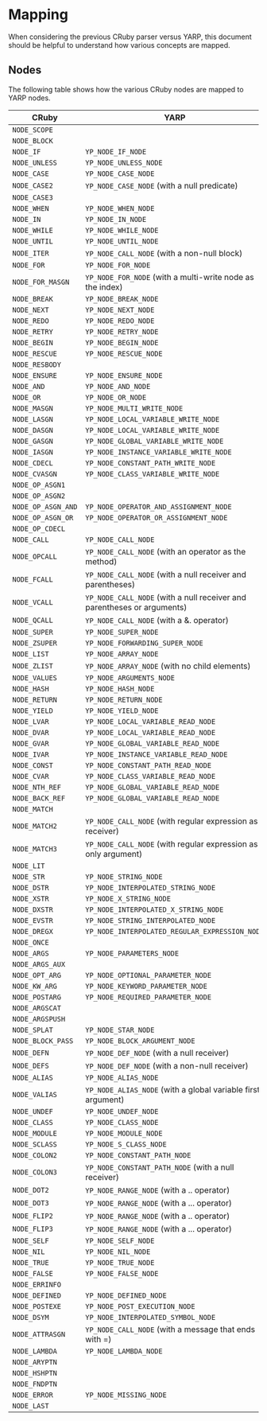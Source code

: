 # Mapping

When considering the previous CRuby parser versus YARP, this document should be helpful to understand how various concepts are mapped.

## Nodes

The following table shows how the various CRuby nodes are mapped to YARP nodes.

| CRuby | YARP |
| --- | --- |
| `NODE_SCOPE` | |
| `NODE_BLOCK` | |
| `NODE_IF` | `YP_NODE_IF_NODE` |
| `NODE_UNLESS` | `YP_NODE_UNLESS_NODE` |
| `NODE_CASE` | `YP_NODE_CASE_NODE` |
| `NODE_CASE2` | `YP_NODE_CASE_NODE` (with a null predicate) |
| `NODE_CASE3` | |
| `NODE_WHEN` | `YP_NODE_WHEN_NODE` |
| `NODE_IN` | `YP_NODE_IN_NODE` |
| `NODE_WHILE` | `YP_NODE_WHILE_NODE` |
| `NODE_UNTIL` | `YP_NODE_UNTIL_NODE` |
| `NODE_ITER` | `YP_NODE_CALL_NODE` (with a non-null block) |
| `NODE_FOR` | `YP_NODE_FOR_NODE` |
| `NODE_FOR_MASGN` | `YP_NODE_FOR_NODE` (with a multi-write node as the index) |
| `NODE_BREAK` | `YP_NODE_BREAK_NODE` |
| `NODE_NEXT` | `YP_NODE_NEXT_NODE` |
| `NODE_REDO` | `YP_NODE_REDO_NODE` |
| `NODE_RETRY` | `YP_NODE_RETRY_NODE` |
| `NODE_BEGIN` | `YP_NODE_BEGIN_NODE` |
| `NODE_RESCUE` | `YP_NODE_RESCUE_NODE` |
| `NODE_RESBODY` | |
| `NODE_ENSURE` | `YP_NODE_ENSURE_NODE` |
| `NODE_AND` | `YP_NODE_AND_NODE` |
| `NODE_OR` | `YP_NODE_OR_NODE` |
| `NODE_MASGN` | `YP_NODE_MULTI_WRITE_NODE` |
| `NODE_LASGN` | `YP_NODE_LOCAL_VARIABLE_WRITE_NODE` |
| `NODE_DASGN` | `YP_NODE_LOCAL_VARIABLE_WRITE_NODE` |
| `NODE_GASGN` | `YP_NODE_GLOBAL_VARIABLE_WRITE_NODE` |
| `NODE_IASGN` | `YP_NODE_INSTANCE_VARIABLE_WRITE_NODE` |
| `NODE_CDECL` | `YP_NODE_CONSTANT_PATH_WRITE_NODE` |
| `NODE_CVASGN` | `YP_NODE_CLASS_VARIABLE_WRITE_NODE` |
| `NODE_OP_ASGN1` | |
| `NODE_OP_ASGN2` | |
| `NODE_OP_ASGN_AND` | `YP_NODE_OPERATOR_AND_ASSIGNMENT_NODE` |
| `NODE_OP_ASGN_OR` | `YP_NODE_OPERATOR_OR_ASSIGNMENT_NODE` |
| `NODE_OP_CDECL` | |
| `NODE_CALL` | `YP_NODE_CALL_NODE` |
| `NODE_OPCALL` | `YP_NODE_CALL_NODE` (with an operator as the method) |
| `NODE_FCALL` | `YP_NODE_CALL_NODE` (with a null receiver and parentheses) |
| `NODE_VCALL` | `YP_NODE_CALL_NODE` (with a null receiver and parentheses or arguments) |
| `NODE_QCALL` | `YP_NODE_CALL_NODE` (with a &. operator) |
| `NODE_SUPER` | `YP_NODE_SUPER_NODE` |
| `NODE_ZSUPER` | `YP_NODE_FORWARDING_SUPER_NODE` |
| `NODE_LIST` | `YP_NODE_ARRAY_NODE` |
| `NODE_ZLIST` | `YP_NODE_ARRAY_NODE` (with no child elements) |
| `NODE_VALUES` | `YP_NODE_ARGUMENTS_NODE` |
| `NODE_HASH` | `YP_NODE_HASH_NODE` |
| `NODE_RETURN` | `YP_NODE_RETURN_NODE` |
| `NODE_YIELD` | `YP_NODE_YIELD_NODE` |
| `NODE_LVAR` | `YP_NODE_LOCAL_VARIABLE_READ_NODE` |
| `NODE_DVAR` | `YP_NODE_LOCAL_VARIABLE_READ_NODE` |
| `NODE_GVAR` | `YP_NODE_GLOBAL_VARIABLE_READ_NODE` |
| `NODE_IVAR` | `YP_NODE_INSTANCE_VARIABLE_READ_NODE` |
| `NODE_CONST` | `YP_NODE_CONSTANT_PATH_READ_NODE` |
| `NODE_CVAR` | `YP_NODE_CLASS_VARIABLE_READ_NODE` |
| `NODE_NTH_REF` | `YP_NODE_GLOBAL_VARIABLE_READ_NODE` |
| `NODE_BACK_REF` | `YP_NODE_GLOBAL_VARIABLE_READ_NODE` |
| `NODE_MATCH` | |
| `NODE_MATCH2` | `YP_NODE_CALL_NODE` (with regular expression as receiver) |
| `NODE_MATCH3` | `YP_NODE_CALL_NODE` (with regular expression as only argument) |
| `NODE_LIT` | |
| `NODE_STR` | `YP_NODE_STRING_NODE` |
| `NODE_DSTR` | `YP_NODE_INTERPOLATED_STRING_NODE` |
| `NODE_XSTR` | `YP_NODE_X_STRING_NODE` |
| `NODE_DXSTR` | `YP_NODE_INTERPOLATED_X_STRING_NODE` |
| `NODE_EVSTR` | `YP_NODE_STRING_INTERPOLATED_NODE` |
| `NODE_DREGX` | `YP_NODE_INTERPOLATED_REGULAR_EXPRESSION_NODE` |
| `NODE_ONCE` | |
| `NODE_ARGS` | `YP_NODE_PARAMETERS_NODE` |
| `NODE_ARGS_AUX` | |
| `NODE_OPT_ARG` | `YP_NODE_OPTIONAL_PARAMETER_NODE` |
| `NODE_KW_ARG` | `YP_NODE_KEYWORD_PARAMETER_NODE` |
| `NODE_POSTARG` | `YP_NODE_REQUIRED_PARAMETER_NODE` |
| `NODE_ARGSCAT` | |
| `NODE_ARGSPUSH` | |
| `NODE_SPLAT` | `YP_NODE_STAR_NODE` |
| `NODE_BLOCK_PASS` | `YP_NODE_BLOCK_ARGUMENT_NODE` |
| `NODE_DEFN` | `YP_NODE_DEF_NODE` (with a null receiver) |
| `NODE_DEFS` | `YP_NODE_DEF_NODE` (with a non-null receiver) |
| `NODE_ALIAS` | `YP_NODE_ALIAS_NODE` |
| `NODE_VALIAS` | `YP_NODE_ALIAS_NODE` (with a global variable first argument) |
| `NODE_UNDEF` | `YP_NODE_UNDEF_NODE` |
| `NODE_CLASS` | `YP_NODE_CLASS_NODE` |
| `NODE_MODULE` | `YP_NODE_MODULE_NODE` |
| `NODE_SCLASS` | `YP_NODE_S_CLASS_NODE` |
| `NODE_COLON2` | `YP_NODE_CONSTANT_PATH_NODE` |
| `NODE_COLON3` | `YP_NODE_CONSTANT_PATH_NODE` (with a null receiver) |
| `NODE_DOT2` | `YP_NODE_RANGE_NODE` (with a .. operator) |
| `NODE_DOT3` | `YP_NODE_RANGE_NODE` (with a ... operator) |
| `NODE_FLIP2` | `YP_NODE_RANGE_NODE` (with a .. operator) |
| `NODE_FLIP3` | `YP_NODE_RANGE_NODE` (with a ... operator) |
| `NODE_SELF` | `YP_NODE_SELF_NODE` |
| `NODE_NIL` | `YP_NODE_NIL_NODE` |
| `NODE_TRUE` | `YP_NODE_TRUE_NODE` |
| `NODE_FALSE` | `YP_NODE_FALSE_NODE` |
| `NODE_ERRINFO` | |
| `NODE_DEFINED` | `YP_NODE_DEFINED_NODE` |
| `NODE_POSTEXE` | `YP_NODE_POST_EXECUTION_NODE` |
| `NODE_DSYM` | `YP_NODE_INTERPOLATED_SYMBOL_NODE` |
| `NODE_ATTRASGN` | `YP_NODE_CALL_NODE` (with a message that ends with =) |
| `NODE_LAMBDA` | `YP_NODE_LAMBDA_NODE` |
| `NODE_ARYPTN` | |
| `NODE_HSHPTN` | |
| `NODE_FNDPTN` | |
| `NODE_ERROR` | `YP_NODE_MISSING_NODE` |
| `NODE_LAST` | |
```
